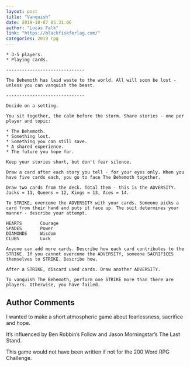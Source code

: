 ```yaml
---
layout: post
title: "Vanquish"
date: 2019-10-07 05:31:06
author: "Lucas Falk"
link: "https://blackfiskforlag.com/"
categories: 2019 rpg
---
```


 
```
* 3-5 players.
* Playing cards.

------------------------------

The Behemoth has laid waste to the world. All will soon be lost - unless you can vanquish the beast.

------------------------------

Decide on a setting.

You sit together, the calm before the storm. Share stories - one per player and topic:

* The Behemoth.
* Something lost.
* Something you can still save.
* A shared experience.
* The future you hope for.

Keep your stories short, but don't fear silence.

Draw a card after each story you tell - for your eyes only. When you have five cards each, you go to face The Behemoth together. 

Draw two cards from the deck. Total them - this is the ADVERSITY. Jacks = 11, Queens = 12, Kings = 13, Aces = 14. 

To STRIKE, overcome the ADVERSITY with your cards. Someone picks a card from their hand and puts it face up. The suit determines your manner - describe your attempt.

HEARTS       Courage
SPADES       Power
DIAMONDS     Wisdom
CLUBS        Luck

Anyone can add more cards. Describe how each card contributes to the STRIKE. If you cannot overcome the ADVERSITY, someone SACRIFICES themselves to STRIKE. Describe how.

After a STRIKE, discard used cards. Draw another ADVERSITY. 

To vanquish The Behemoth, perform one STRIKE more than there are players. Otherwise, you have failed.

```
## Author Comments
I wanted to make a short atmospheric game about fearlessness, sacrifice and hope.

It’s influenced by Ben Robbin’s Follow and Jason Morningstar’s The Last Stand.

This game would not have been written if not for the 200 Word RPG Challenge.

